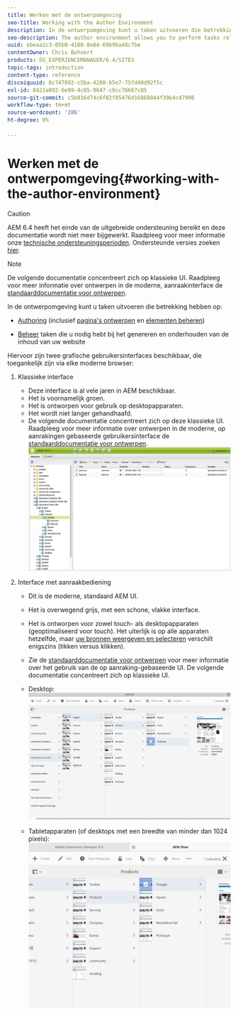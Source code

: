 ```yaml
---
title: Werken met de ontwerpomgeving
seo-title: Working with the Author Environment
description: In de ontwerpomgeving kunt u taken uitvoeren die betrekking hebben op het ontwerpen (waaronder het schrijven en beheren van elementen voor pagina's) en het beheren van taken die u nodig hebt voor het genereren en onderhouden van de inhoud van uw website.
seo-description: The author environment allows you to perform tasks related to authoring (including page authoring and managing assets) and administering tasks you need when generating and maintaining the content on your website.
uuid: ebeaa2c3-05b0-4108-8e84-69b9ba48cfbe
contentOwner: Chris Bohnert
products: SG_EXPERIENCEMANAGER/6.4/SITES
topic-tags: introduction
content-type: reference
discoiquuid: 8c747892-c5ba-4288-b5e7-75fd40d92f5c
exl-id: 8421a092-6e99-4c05-9647-c0cc76667c85
source-git-commit: c5b816d74c6f02f85476d16868844f39b4c47996
workflow-type: tm+mt
source-wordcount: '286'
ht-degree: 0%

---
```


# Werken met de ontwerpomgeving{#working-with-the-author-environment}

>[!CAUTION]
>
>AEM 6.4 heeft het einde van de uitgebreide ondersteuning bereikt en deze documentatie wordt niet meer bijgewerkt. Raadpleeg voor meer informatie onze [technische ondersteuningsperioden](https://helpx.adobe.com/support/programs/eol-matrix.html). Ondersteunde versies zoeken [hier](https://experienceleague.adobe.com/docs/).

>[!NOTE]
>
>De volgende documentatie concentreert zich op klassieke UI. Raadpleeg voor meer informatie over ontwerpen in de moderne, aanraakinterface de [standaarddocumentatie voor ontwerpen](/help/assets/assets.md).

In de ontwerpomgeving kunt u taken uitvoeren die betrekking hebben op:

* [Authoring](/help/sites-authoring/author.md) (inclusief [pagina&#39;s ontwerpen](/help/sites-authoring/qg-page-authoring.md) en [elementen beheren](/help/assets/assets.md))

* [Beheer](/help/sites-administering/administer-best-practices.md) taken die u nodig hebt bij het genereren en onderhouden van de inhoud van uw website

Hiervoor zijn twee grafische gebruikersinterfaces beschikbaar, die toegankelijk zijn via elke moderne browser:

1. Klassieke interface

   * Deze interface is al vele jaren in AEM beschikbaar.
   * Het is voornamelijk groen.
   * Het is ontworpen voor gebruik op desktopapparaten.
   * Het wordt niet langer gehandhaafd.
   * De volgende documentatie concentreert zich op deze klassieke UI. Raadpleeg voor meer informatie over ontwerpen in de moderne, op aanrakingen gebaseerde gebruikersinterface de [standaarddocumentatie voor ontwerpen](/help/sites-authoring/author.md).
   ![chlimage_1-149](assets/chlimage_1-149.png)

1. Interface met aanraakbediening

   * Dit is de moderne, standaard AEM UI.
   * Het is overwegend grijs, met een schone, vlakke interface.
   * Het is ontworpen voor zowel touch- als desktopapparaten (geoptimaliseerd voor touch). Het uiterlijk is op alle apparaten hetzelfde, maar [uw bronnen weergeven en selecteren](/help/sites-authoring/basic-handling.md) verschilt enigszins (tikken versus klikken).
   * Zie de [standaarddocumentatie voor ontwerpen](/help/sites-authoring/author.md) voor meer informatie over het gebruik van de op aanraking-gebaseerde UI. De volgende documentatie concentreert zich op klassieke UI.

   * Desktop:
   ![chlimage_1-150](assets/chlimage_1-150.png)

   * Tabletapparaten (of desktops met een breedte van minder dan 1024 pixels):
   ![chlimage_1-7](assets/chlimage_1-7.jpeg)
